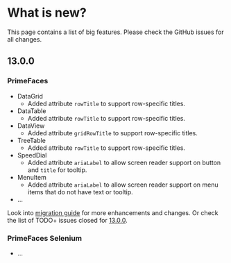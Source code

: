 # What is new?

This page contains a list of big features. Please check the GitHub issues for all changes.

## 13.0.0

### PrimeFaces

* DataGrid
    * Added attribute `rowTitle` to support row-specific titles.
* DataTable
    * Added attribute `rowTitle` to support row-specific titles.
* DataView
    * Added attribute `gridRowTitle` to support row-specific titles.
* TreeTable
    * Added attribute `rowTitle` to support row-specific titles.
* SpeedDial
    * Added attribute `ariaLabel` to allow screen reader support on button and `title` for tooltip.
* MenuItem
    * Added attribute `ariaLabel` to allow screen reader support on menu items that do not have text or tooltip.
* ...

Look into [migration guide](https://primefaces.github.io/primefaces/13_0_0/#/../migrationguide/13_0_0) for more enhancements and changes.
Or check the list of TODO+ issues closed for
[13.0.0](https://github.com/primefaces/primefaces/issues?q=is%3Aclosed+milestone%3A13.0.0).

### PrimeFaces Selenium 

* ...
